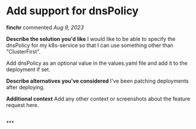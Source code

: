 # Add support for dnsPolicy

**finchr** commented *Aug 9, 2023*

<!--
Have any questions? Check out the contributing docs at https://gruntwork.notion.site/Gruntwork-Coding-Methodology-02fdcd6e4b004e818553684760bf691e,
or ask in this issue and a Gruntwork core maintainer will be happy to help :)
-->

**Describe the solution you'd like**
I would like to be able to specify the dnsPolicy for my k8s-service so that I can use something other than "ClusterFirst". 

Add dnsPolicy as an optional value in the values.yaml file and add it to the deployment if set.

**Describe alternatives you've considered**
I've been patching deployments after deploying.

**Additional context**
Add any other context or screenshots about the feature request here.

<br />
***


